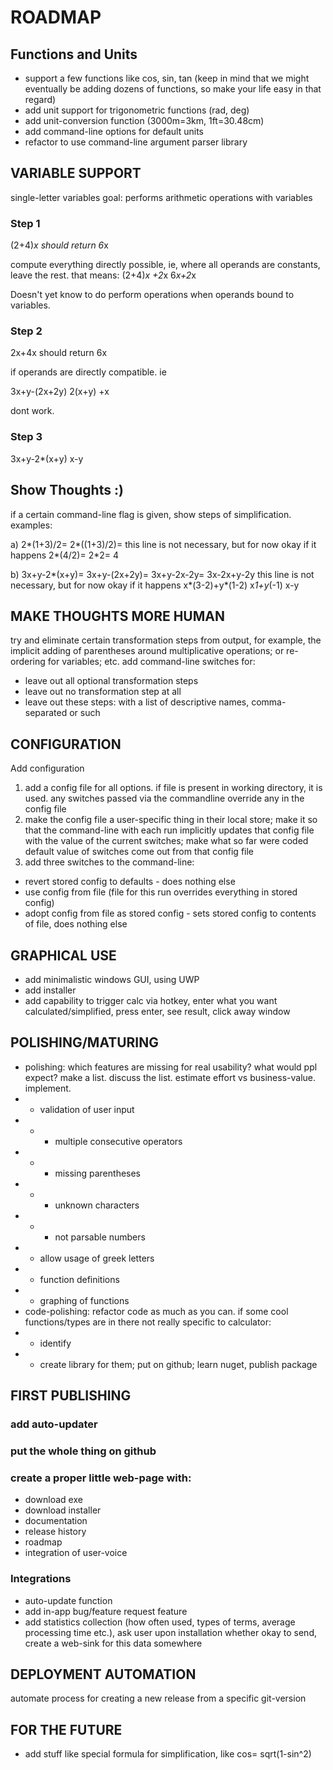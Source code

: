 # ROADMAP

## Functions and Units
- support a few functions like cos, sin, tan (keep in mind that we might eventually be adding dozens of functions, so make your life easy in that regard)
- add unit support for trigonometric functions (rad, deg)
- add unit-conversion function (3000m=3km, 1ft=30.48cm)
- add command-line options for default units
- refactor to use command-line argument parser library


## VARIABLE SUPPORT
single-letter variables 
goal: performs arithmetic operations with variables 

### Step 1

(2+4)*x
should return
6*x

compute everything directly possible, ie, where all operands are constants, leave the rest. that means:
(2+4)*x +2*x
6*x+2*x

Doesn't yet know to do perform operations when operands bound to variables.

### Step 2
2x+4x
should return
6x

if operands are directly compatible. ie

3x+y-(2x+2y)
2(x+y) +x

dont work.

### Step 3
3x+y-2*(x+y)
x-y

## Show Thoughts :)
if a certain command-line flag is given, show steps of simplification. examples:

a)
2*(1+3)/2=
2*((1+3)/2)=			this line is not necessary, but for now okay if it happens
2*(4/2)=
2*2=
4

b)
3x+y-2*(x+y)=
3x+y-(2x+2y)=
3x+y-2x-2y=
3x-2x+y-2y				this line is not necessary, but for now okay if it happens
x*(3-2)+y*(1-2)
x*1+y*(-1)
x-y

## MAKE THOUGHTS MORE HUMAN
try and eliminate certain transformation steps from output, for example, the implicit adding of parentheses around multiplicative operations; 
or re-ordering for variables; etc. add command-line switches for:
- leave out all optional transformation steps
- leave out no transformation step at all
- leave out these steps: with a list of descriptive names, comma-separated or such

## CONFIGURATION
Add configuration
1. add a config file for all options. if file is present in working directory, it is used. any switches passed via the commandline override any in the config file
1. make the config file a user-specific thing in their local store; make it so that the command-line with each run implicitly updates that config file with the value of the current switches; make what so far were coded default value of switches come out from that config file
1. add three switches to the command-line:
 - revert stored config to defaults - does nothing else
 - use config from file (file for this run overrides everything in stored config)
 - adopt config from file as stored config - sets stored config to contents of file, does nothing else

## GRAPHICAL USE
- add minimalistic windows GUI, using UWP
- add installer
- add capability to trigger calc via hotkey, enter what you want calculated/simplified, press enter, see result, click away window

## POLISHING/MATURING
- polishing: which features are missing for real usability? what would ppl expect? make a list. discuss the list. estimate effort vs business-value. implement. 
- - validation of user input
- - - multiple consecutive operators
- - - missing parentheses
- - - unknown characters
- - - not parsable numbers
- - allow usage of greek letters
- - function definitions
- - graphing of functions
- code-polishing: refactor code as much as you can. if some cool functions/types are in there not really specific to calculator:
- - identify
- - create library for them; put on github; learn nuget, publish package

## FIRST PUBLISHING
### add auto-updater
###  put the whole thing on github
### create a proper little web-page with:

- download exe
- download installer
- documentation
- release history
- roadmap
- integration of user-voice
### Integrations
- auto-update function
- add in-app bug/feature request feature
- add statistics collection (how often used, types of terms, average processing time etc.), ask user upon installation whether okay to send, create a web-sink for this data somewhere

## DEPLOYMENT AUTOMATION
automate process for creating a new release from a specific git-version


## FOR THE FUTURE
- add stuff like special formula for simplification, like cos= sqrt(1-sin^2)

